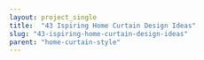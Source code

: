 ```yaml
---
layout: project_single
title:  "43 Ispiring Home Curtain Design Ideas"
slug: "43-ispiring-home-curtain-design-ideas"
parent: "home-curtain-style"
---
```

 